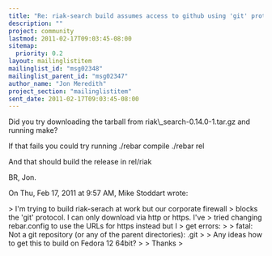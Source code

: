 ```yaml
---
title: "Re: riak-search build assumes access to github using 'git' protocol"
description: ""
project: community
lastmod: 2011-02-17T09:03:45-08:00
sitemap:
  priority: 0.2
layout: mailinglistitem
mailinglist_id: "msg02348"
mailinglist_parent_id: "msg02347"
author_name: "Jon Meredith"
project_section: "mailinglistitem"
sent_date: 2011-02-17T09:03:45-08:00
---
```



Did you try downloading the tarball from
riak\\_search-0.14.0-1.tar.gz
and
running make?

If that fails you could try running
./rebar compile
./rebar rel

And that should build the release in rel/riak

BR, Jon.

On Thu, Feb 17, 2011 at 9:57 AM, Mike Stoddart  wrote:

&gt; I'm trying to build riak-serach at work but our corporate firewall
&gt; blocks the 'git' protocol. I can only download via http or https. I've
&gt; tried changing rebar.config to use the URLs for https instead but I
&gt; get errors:
&gt;
&gt; fatal: Not a git repository (or any of the parent directories): .git
&gt;
&gt; Any ideas how to get this to build on Fedora 12 64bit?
&gt;
&gt; Thanks
&gt;

